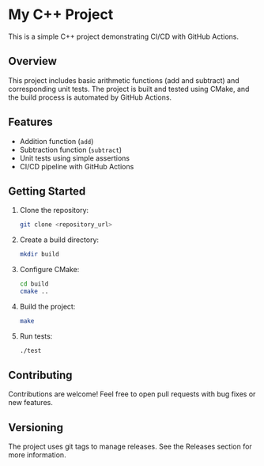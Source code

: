 # My C++ Project

This is a simple C++ project demonstrating CI/CD with GitHub Actions.

## Overview

This project includes basic arithmetic functions (add and subtract) and corresponding unit tests. 
The project is built and tested using CMake, and the build process is automated by GitHub Actions.

## Features

*   Addition function (`add`)
*   Subtraction function (`subtract`)
*   Unit tests using simple assertions
*   CI/CD pipeline with GitHub Actions

## Getting Started

1.  Clone the repository:
    ```bash
    git clone <repository_url>
    ```

2.  Create a build directory:
    ```bash
    mkdir build
    ```

3.  Configure CMake:
    ```bash
    cd build
    cmake ..
    ```

4.  Build the project:
    ```bash
    make
    ```

5.  Run tests:
    ```bash
    ./test
    ```

## Contributing

Contributions are welcome! Feel free to open pull requests with bug fixes or new features.

## Versioning

The project uses git tags to manage releases. See the Releases section for more information.
